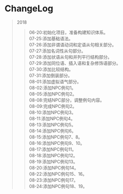 # ChangeLog

>2018
>>06-20:初始化项目，准备构建知识体系。<br>
>>07-25:添加基础语法。<br>
>>07-26:添加非谓语动词和定语从句相关部分。<br>
>>07-27:添加名词性从句部分。<br>
>>07-28:添加状语从句和并列平行结构部分。<br>
>>07-29:添加同位语、插入语和复杂修饰语部分。<br>
>>07-30:添加比较结构。<br>
>>07-31:添加倒装部分。<br>
>>08-01:添加虚拟语气部分。<br>
>>08-02:添加NPC例句1。<br>
>>08-05:添加NPC例句2。<br>
>>08-08:完结NPC部分，调整例句内容。<br>
>>08-09:完成NPC例句2。<br>
>>08-10:添加NPC例句3。<br>
>>08-11:添加NPC例句4。<br>
>>08-13:添加NPC例句5。<br>
>>08-14:添加NPC例句6。<br>
>>08-15:添加NPC例句7、8。<br>
>>08-16:添加NPC例句9、10。<br>
>>08-17:添加NPC例句11。<br>
>>08-18:添加NPC例句12。<br>
>>08-19:添加NPC例句13。<br>
>>08-20:添加NPC例句14。<br>
>>08-22:添加NPC例句15、16。<br>
>>08-23:添加NPC例句17。<br>
>>08-24:添加NPC例句18、19。<br>



